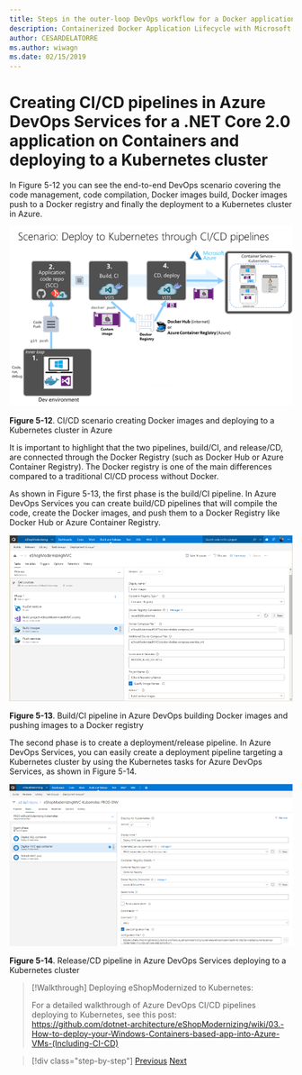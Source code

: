 ```yaml
---
title: Steps in the outer-loop DevOps workflow for a Docker application
description: Containerized Docker Application Lifecycle with Microsoft Platform and Tools
author: CESARDELATORRE
ms.author: wiwagn
ms.date: 02/15/2019
---
```

# Creating CI/CD pipelines in Azure DevOps Services for a .NET Core 2.0 application on Containers and deploying to a Kubernetes cluster

In Figure 5-12 you can see the end-to-end DevOps scenario covering the code management, code compilation, Docker images build, Docker images push to a Docker registry and finally the deployment to a Kubernetes cluster in Azure.

![Workflow: Starts in development machine. Pushing to a repo begins the build/CI task using a custom image that gets pushed to a Docker registry, and then is used by the CD/deploy task to, finally, pushing to AKS.](media/docker-workflow-ci-cd-aks.png)

**Figure 5-12**. CI/CD scenario creating Docker images and deploying to a Kubernetes cluster in Azure

It is important to highlight that the two pipelines, build/CI, and release/CD, are connected through the Docker Registry (such as Docker Hub or Azure Container Registry). The Docker registry is one of the main differences compared to a traditional CI/CD process without Docker.

As shown in Figure 5-13, the first phase is the build/CI pipeline. In Azure DevOps Services you can create build/CD pipelines that will compile the code, create the Docker images, and push them to a Docker Registry like Docker Hub or Azure Container Registry.

![Browser view of Azure DevOps, Build process task definition.](media/build-ci-pipeline-azure-devops-push-to-docker-registry.png)

**Figure 5-13**. Build/CI pipeline in Azure DevOps building Docker images and pushing images to a Docker registry

The second phase is to create a deployment/release pipeline. In Azure DevOps Services, you can easily create a deployment pipeline targeting a Kubernetes cluster by using the Kubernetes tasks for Azure DevOps Services, as shown in Figure 5-14.

![Browser view of Azure DevOps, deploy to Kubernetes task definition.](media/release-cd-pipeline-azure-devops-deploy-to-kubernetes.png)

**Figure 5-14**. Release/CD pipeline in Azure DevOps Services deploying to a Kubernetes cluster

> [!Walkthrough] Deploying eShopModernized to Kubernetes:
>
> For a detailed walkthrough of Azure DevOps CI/CD pipelines deploying to Kubernetes, see this post: \
><https://github.com/dotnet-architecture/eShopModernizing/wiki/03.-How-to-deploy-your-Windows-Containers-based-app-into-Azure-VMs-(Including-CI-CD)>

>[!div class="step-by-step"]
>[Previous](docker-application-outer-loop-devops-workflow.md)
>[Next](../run-manage-monitor-docker-environments/index.md)
